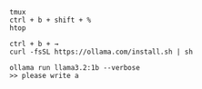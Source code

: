 ```
tmux
ctrl + b + shift + %
htop
```

```
ctrl + b + →
curl -fsSL https://ollama.com/install.sh | sh
```

```
ollama run llama3.2:1b --verbose
>> please write a  
```
